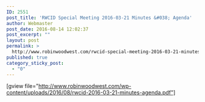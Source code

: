 ```yaml
---
ID: 2551
post_title: 'RWCID Special Meeting 2016-03-21 Minutes &#038; Agenda'
author: Webmaster
post_date: 2016-08-14 12:02:37
post_excerpt: ""
layout: post
permalink: >
  http://www.robinwoodwest.com/rwcid-special-meeting-2016-03-21-minutes-agenda/
published: true
category_sticky_post:
  - "0"
---
```

[gview file="http://www.robinwoodwest.com/wp-content/uploads/2016/08/rwcid-2016-03-21-minutes-agenda.pdf"]